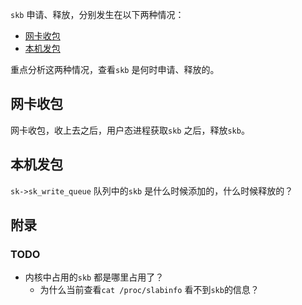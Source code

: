 `skb` 申请、释放，分别发生在以下两种情况：

* [网卡收包](#网卡收包)
* [本机发包](#本机发包)

重点分析这两种情况，查看`skb` 是何时申请、释放的。









## 网卡收包

网卡收包，收上去之后，用户态进程获取`skb` 之后，释放`skb`。







## 本机发包

`sk->sk_write_queue` 队列中的`skb` 是什么时候添加的，什么时候释放的？





## 附录

### TODO

* 内核中占用的`skb` 都是哪里占用了？
  * 为什么当前查看`cat /proc/slabinfo` 看不到`skb`的信息？


